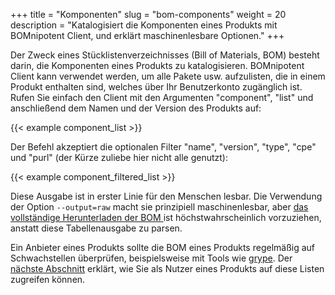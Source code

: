 +++
title = "Komponenten"
slug = "bom-components"
weight = 20
description = "Katalogisiert die Komponenten eines Produkts mit BOMnipotent Client, und erklärt maschinenlesbare Optionen."
+++

Der Zweck eines Stücklistenverzeichnisses (Bill of Materials, BOM) besteht darin, die Komponenten eines Produkts zu katalogisieren. BOMnipotent Client kann verwendet werden, um alle Pakete usw. aufzulisten, die in einem Produkt enthalten sind, welches über Ihr Benutzerkonto zugänglich ist. Rufen Sie einfach den Client mit den Argumenten "component", "list" und anschließend dem Namen und der Version des Produkts auf:

{{< example component_list >}}

Der Befehl akzeptiert die optionalen Filter "name", "version", "type", "cpe" und "purl" (der Kürze zuliebe hier nicht alle genutzt):

{{< example component_filtered_list >}}

Diese Ausgabe ist in erster Linie für den Menschen lesbar. Die Verwendung der Option `--output=raw` macht sie prinzipiell maschinenlesbar, aber [das vollständige Herunterladen der BOM ](/de/client/consumer/boms/) ist höchstwahrscheinlich vorzuziehen, anstatt diese Tabellenausgabe zu parsen.

Ein Anbieter eines Produkts sollte die BOM eines Produkts regelmäßig auf Schwachstellen überprüfen, beispielsweise mit Tools wie [grype](/de/integration/grype/). Der [nächste Abschnitt](/de/client/consumer/vulnerabilities/) erklärt, wie Sie als Nutzer eines Produkts auf diese Listen zugreifen können.

